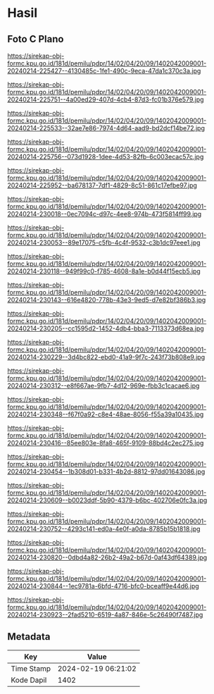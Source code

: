 # Hasil

## Foto C Plano

https://sirekap-obj-formc.kpu.go.id/181d/pemilu/pdpr/14/02/04/20/09/1402042009001-20240214-225427--4130485c-1fe1-490c-9eca-47da1c370c3a.jpg

https://sirekap-obj-formc.kpu.go.id/181d/pemilu/pdpr/14/02/04/20/09/1402042009001-20240214-225751--4a00ed29-407d-4cb4-87d3-fc01b376e579.jpg

https://sirekap-obj-formc.kpu.go.id/181d/pemilu/pdpr/14/02/04/20/09/1402042009001-20240214-225533--32ae7e86-7974-4d64-aad9-bd2dcf14be72.jpg

https://sirekap-obj-formc.kpu.go.id/181d/pemilu/pdpr/14/02/04/20/09/1402042009001-20240214-225756--073d1928-1dee-4d53-82fb-6c003ecac57c.jpg

https://sirekap-obj-formc.kpu.go.id/181d/pemilu/pdpr/14/02/04/20/09/1402042009001-20240214-225952--ba678137-7df1-4829-8c51-861c17efbe97.jpg

https://sirekap-obj-formc.kpu.go.id/181d/pemilu/pdpr/14/02/04/20/09/1402042009001-20240214-230018--0ec7094c-d97c-4ee8-974b-473f5814ff99.jpg

https://sirekap-obj-formc.kpu.go.id/181d/pemilu/pdpr/14/02/04/20/09/1402042009001-20240214-230053--89e17075-c5fb-4c4f-9532-c3b1dc97eee1.jpg

https://sirekap-obj-formc.kpu.go.id/181d/pemilu/pdpr/14/02/04/20/09/1402042009001-20240214-230118--949f99c0-f785-4608-8a1e-b0d44f15ecb5.jpg

https://sirekap-obj-formc.kpu.go.id/181d/pemilu/pdpr/14/02/04/20/09/1402042009001-20240214-230143--616e4820-778b-43e3-9ed5-d7e82bf386b3.jpg

https://sirekap-obj-formc.kpu.go.id/181d/pemilu/pdpr/14/02/04/20/09/1402042009001-20240214-230205--cc1595d2-1452-4db4-bba3-7113373d68ea.jpg

https://sirekap-obj-formc.kpu.go.id/181d/pemilu/pdpr/14/02/04/20/09/1402042009001-20240214-230229--3d4bc822-ebd0-41a9-9f7c-243f73b808e9.jpg

https://sirekap-obj-formc.kpu.go.id/181d/pemilu/pdpr/14/02/04/20/09/1402042009001-20240214-230312--e8f667ae-9fb7-4d12-969e-fbb3c1cacae6.jpg

https://sirekap-obj-formc.kpu.go.id/181d/pemilu/pdpr/14/02/04/20/09/1402042009001-20240214-230348--f67f0a92-c8e4-48ae-8056-f55a39a10435.jpg

https://sirekap-obj-formc.kpu.go.id/181d/pemilu/pdpr/14/02/04/20/09/1402042009001-20240214-230416--85ee803e-8fa8-465f-9109-88bd4c2ec275.jpg

https://sirekap-obj-formc.kpu.go.id/181d/pemilu/pdpr/14/02/04/20/09/1402042009001-20240214-230454--1b308d01-b331-4b2d-8812-97dd01643086.jpg

https://sirekap-obj-formc.kpu.go.id/181d/pemilu/pdpr/14/02/04/20/09/1402042009001-20240214-230609--b0023ddf-5b90-4379-b6bc-402706e0fc3a.jpg

https://sirekap-obj-formc.kpu.go.id/181d/pemilu/pdpr/14/02/04/20/09/1402042009001-20240214-230752--4293c141-ed0a-4e0f-a0da-8785b15b1818.jpg

https://sirekap-obj-formc.kpu.go.id/181d/pemilu/pdpr/14/02/04/20/09/1402042009001-20240214-230820--0dbd4a82-26b2-49a2-b67d-0af43df64389.jpg

https://sirekap-obj-formc.kpu.go.id/181d/pemilu/pdpr/14/02/04/20/09/1402042009001-20240214-230844--1ec9781a-6bfd-4716-bfc0-bceaff9e44d6.jpg

https://sirekap-obj-formc.kpu.go.id/181d/pemilu/pdpr/14/02/04/20/09/1402042009001-20240214-230923--2fad5210-6519-4a87-846e-5c26490f7487.jpg


## Metadata

| Key        | Value               |
| ---------- | ------------------- |
| Time Stamp | 2024-02-19 06:21:02 |
| Kode Dapil | 1402                |



